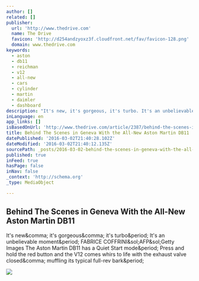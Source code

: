 ```yaml
---
author: []
related: []
publisher:
  url: 'http://www.thedrive.com'
  name: The Drive
  favicon: 'http://d254andzyoxz3f.cloudfront.net/fav/favicon-128.png'
  domain: www.thedrive.com
keywords:
  - aston
  - db11
  - reichman
  - v12
  - all-new
  - cars
  - cylinder
  - martin
  - daimler
  - dashboard
description: "It's new, it's gorgeous, it's turbo. It's an unbelievable moment. FABRICE COFFRINI/AFP/Getty Images The Aston Martin DB11 has a Quiet Start mode. Press and hold the red button and the V12 comes whirs to life with the exhaust valve closed, muffling its typical full-rev bark."
inLanguage: en
app_links: []
isBasedOnUrl: 'http://www.thedrive.com/article/2387/behind-the-scenes-in-geneva-with-the-all-new-aston-martin-db11'
title: Behind The Scenes in Geneva With the All-New Aston Martin DB11
datePublished: '2016-03-02T21:40:28.102Z'
dateModified: '2016-03-02T21:40:12.135Z'
sourcePath: _posts/2016-03-02-behind-the-scenes-in-geneva-with-the-all-new-aston-martin-db.md
published: true
inFeed: true
hasPage: false
inNav: false
_context: 'http://schema.org'
_type: MediaObject

---
```

<article style=""><h1>Behind The Scenes in Geneva With the All-New Aston Martin DB11</h1><p>It's new&amp;comma; it's gorgeous&amp;comma; it's turbo&amp;period; It's an unbelievable moment&amp;period; FABRICE COFFRINI&amp;sol;AFP&amp;sol;Getty Images The Aston Martin DB11 has a Quiet Start mode&amp;period; Press and hold the red button and the V12 comes whirs to life with the exhaust valve closed&amp;comma; muffling its typical full-rev bark&amp;period;</p><img src="http://d254andzyoxz3f.cloudfront.net/030116-geneva-aston-martin-db11-hero.jpg" /></article>